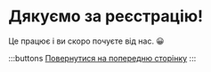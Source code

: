 # Дякуємо за реєстрацію!

Це працює і ви скоро почуєте від нас. 😀

:::buttons
[Повернутися на попередню сторінку](/uk/)
:::

<script>
  document.querySelector('#signup-confirmation main .buttons a').addEventListener('click', e => {
    e.preventDefault()
    history.back()
  })
</script>
